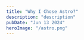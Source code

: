 ```yaml
---
title: "Why I Chose Astro?"
description: "description"
pubDate: "Jun 13 2024"
heroImage: "/astro.png"
---
```

